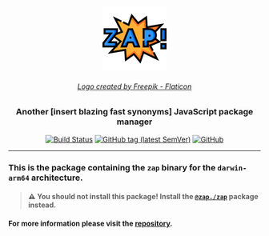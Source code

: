 <div align="center">
	<img src="https://raw.githubusercontent.com/elbywan/zap/main/assets/zap.png" width="128" height="128" />
  <h6><i><a href="https://www.flaticon.com/free-icons/comic" title="logo">Logo created by Freepik - Flaticon</a></i></h6>
  <h3>Another [insert blazing fast synonyms] JavaScript package manager</h3>
  <a href="https://github.com/elbywan/zap/actions/workflows/build.yml?query=branch%3Amain+workflow%3ABuild"><img alt="Build Status" src="https://github.com/elbywan/zap/actions/workflows/build.yml/badge.svg"></a>
  <a href="https://www.npmjs.com/package/@zap./zap"><img alt="GitHub tag (latest SemVer)" src="https://img.shields.io/npm/v/@zap./zap"></a>
  <a href="https://github.com/elbywan/zap/blob/main/LICENSE"><img alt="GitHub" src="https://img.shields.io/github/license/elbywan/zap"></a>
</div>

---

### This is the package containing the `zap` binary for the `darwin-arm64` architecture.

> #### ⚠️ You should not install this package! Install the [`@zap./zap`](https://www.npmjs.com/package/@zap./zap) package instead.

#### For more information please visit the [repository](https://github.com/elbywan/zap).
